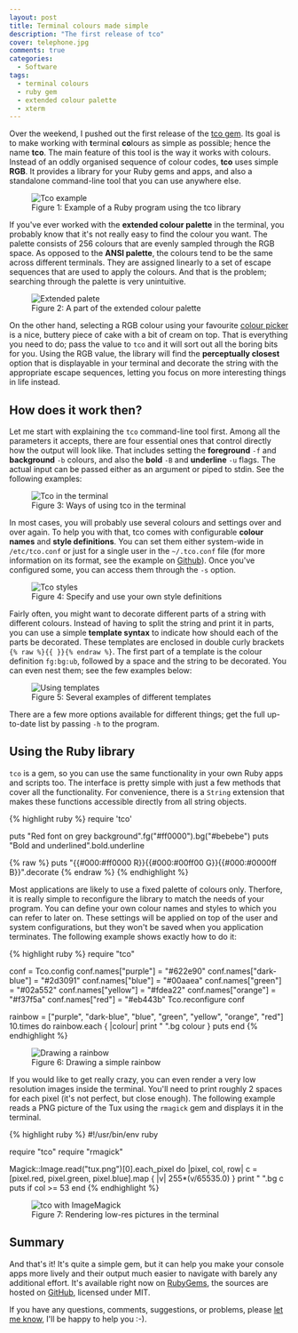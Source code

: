 ```yaml
---
layout: post
title: Terminal colours made simple
description: "The first release of tco"
cover: telephone.jpg
comments: true
categories:
  - Software
tags:
  - terminal colours
  - ruby gem
  - extended colour palette
  - xterm
---
```

Over the weekend, I pushed out the first release of the
[tco gem](http://rubygems.org/gems/tco). Its goal is to make
working with **t**erminal **co**lours as simple as possible; hence the name
**tco**. The main feature of this tool is the way it works with colours.
Instead of an oddly organised sequence of colour codes, **tco** uses simple
**RGB**. It provides a library for your Ruby gems and apps, and also a
standalone command-line tool that you can use anywhere else.

<figure class="align-center">
    <img src="/assets/images/posts/tco-example.png" alt="Tco example">
    <figcaption>
        Figure 1: Example of a Ruby program using the tco library
    </figcaption>
</figure>

If you've ever worked with the **extended colour palette** in the terminal, you
probably know that it's not really easy to find the colour you want. The
palette consists of 256 colours that are evenly sampled through the RGB space.
As opposed to the **ANSI palette**, the colours tend to be the same across
different terminals. They are assigned linearly to a set of escape sequences
that are used to apply the colours. And that is the problem; searching
through the palette is very unintuitive.

<figure class="align-center">
    <img src="/assets/images/posts/tco-palette.png" alt="Extended palete">
    <figcaption>
        Figure 2: A part of the extended colour palette
    </figcaption>
</figure>

On the other hand, selecting a RGB colour using your favourite
[colour picker](http://www.colourpicker.com/) is a nice, buttery piece of cake
with a bit of cream on top. That is everything you need to do; pass the value
to `tco` and it will sort out all the boring bits for you. Using the
RGB value, the library will find the **perceptually closest** option that is
displayable in your terminal and decorate the string with the appropriate
escape sequences, letting you focus on more interesting things in life instead.

## How does it work then?

Let me start with explaining the `tco` command-line tool first. Among all
the parameters it accepts, there are four essential ones that control directly
how the output will look like. That includes setting the **foreground** `-f`
and **background** `-b` colours, and also the **bold** `-B` and **underline**
`-u` flags. The actual input can be passed either as an argument or piped to
stdin. See the following examples:

<figure class="align-center">
    <img src="/assets/images/posts/tco-cli.png" alt="Tco in the terminal">
    <figcaption>Figure 3: Ways of using tco in the terminal</figcaption>
</figure>

In most cases, you will probably use several colours and settings over and over
again. To help you with that, tco comes with configurable **colour names** and
**style definitions**. You can set them either system-wide in `/etc/tco.conf`
or just for a single user in the `~/.tco.conf` file (for more information on
its format, see the example on
[Github](https://github.com/pazdera/tco/blob/master/tco.conf-example)). Once
you've configured some, you can access them through the `-s` option.

<figure class="align-center">
    <img src="/assets/images/posts/tco-styles.png" alt="Tco styles">
    <figcaption>Figure 4: Specify and use your own style definitions</figcaption>
</figure>

Fairly often, you might want to decorate different parts of a string with
different colours. Instead of having to split the string and print it in parts,
you can use a simple **template syntax** to indicate how should each of the
parts be decorated. These templates are enclosed in double curly brackets
`{% raw %}{{ }}{% endraw %}`. The first part of a template is the colour
definition `fg:bg:ub`, followed by a space and the string to be decorated.
You can even nest them; see the few examples below:

<figure class="align-center">
    <img src="/assets/images/posts/tco-templates.png" alt="Using templates">
    <figcaption>Figure 5: Several examples of different templates</figcaption>
</figure>

There are a few more options available for different things; get the full
up-to-date list by passing `-h` to the program.

## Using the Ruby library

`tco` is a gem, so you can use the same functionality in your own Ruby apps and
scripts too. The interface is pretty simple with just a few methods that cover
all the functionality. For convenience, there is a `String` extension that
makes these functions accessible directly from all string objects.

{% highlight ruby %}
require 'tco'

puts "Red font on grey background".fg("#ff0000").bg("#bebebe")
puts "Bold and underlined".bold.underline

{% raw %}
puts "{{#000:#ff0000 R}}{{#000:#00ff00 G}}{{#000:#0000ff B}}".decorate
{% endraw %}
{% endhighlight %}

Most applications are likely to use a fixed palette of colours only.
Therfore, it is really simple to reconfigure the library to match the
needs of your program. You can define your own colour names and styles to which
you can refer to later on. These settings will be applied on top of the
user and system configurations, but they won't be saved when you application
terminates. The following example shows exactly how to do it:

{% highlight ruby %}
require "tco"

conf = Tco.config
conf.names["purple"] = "#622e90"
conf.names["dark-blue"] = "#2d3091"
conf.names["blue"] = "#00aaea"
conf.names["green"] = "#02a552"
conf.names["yellow"] = "#fdea22"
conf.names["orange"] = "#f37f5a"
conf.names["red"] = "#eb443b"
Tco.reconfigure conf

rainbow = ["purple", "dark-blue", "blue", "green", "yellow", "orange", "red"]
10.times do
  rainbow.each { |colour| print "    ".bg colour }
  puts
end
{% endhighlight %}

<figure class="align-center">
    <img src="/assets/images/posts/tco-rainbow.png" alt="Drawing a rainbow">
    <figcaption>Figure 6: Drawing a simple rainbow</figcaption>
</figure>

If you would like to get really crazy, you can even render a very low
resolution images inside the terminal. You'll need to print roughly 2 spaces
for each pixel (it's not perfect, but close enough). The following example
reads a PNG picture of the Tux using the `rmagick` gem and displays it in the
terminal.

{% highlight ruby %}
#!/usr/bin/env ruby

require "tco"
require "rmagick"

Magick::Image.read("tux.png")[0].each_pixel do |pixel, col, row|
  c = [pixel.red, pixel.green, pixel.blue].map { |v| 255*(v/65535.0) }
  print "  ".bg c
  puts if col >= 53
end
{% endhighlight %}

<figure class="align-center">
    <img src="/assets/images/posts/tco-tux.png" alt="tco with ImageMagick">
    <figcaption>Figure 7: Rendering low-res pictures in the terminal</figcaption>
</figure>

## Summary

And that's it! It's quite a simple gem, but it can help you make your console
apps more lively and their output much easier to navigate with barely any
additional effort. It's available right now on
[RubyGems](http://rubygems.org/gems/tco), the sources are hosted on
[GitHub](https://github.com/pazdera/tco), licensed under MIT.

If you have any questions, comments, suggestions, or problems, please
[let me know](https://twitter.com/radekpazdera), I'll be happy to help you :-).
